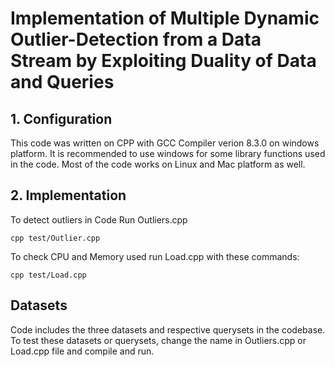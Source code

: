 # Implementation of Multiple Dynamic Outlier-Detection from a Data Stream by Exploiting Duality of Data and Queries

## 1. Configuration

This code was written on CPP with GCC Compiler verion 8.3.0 on windows platform. It is recommended to use windows for some library functions used in the code. Most of the code works on Linux and Mac platform as well.

## 2. Implementation

To detect outliers in Code Run Outliers.cpp 

    cpp test/Outlier.cpp

To check CPU and Memory used run Load.cpp with these commands:

    cpp test/Load.cpp

## Datasets
Code includes the three datasets and respective querysets in the codebase. To test these datasets or querysets, change the name in Outliers.cpp or Load.cpp file and compile and run. 
